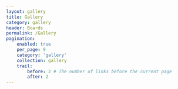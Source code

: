 ```yaml
---
layout: gallery
title: Gallery
category: gallery
header: Boards
permalink: /Gallery
pagination:
    enabled: true
    per_page: 9
    category: 'gallery'
    collection: gallery
    trail: 
        before: 2 # The number of links before the current page
        after: 2
---
```

